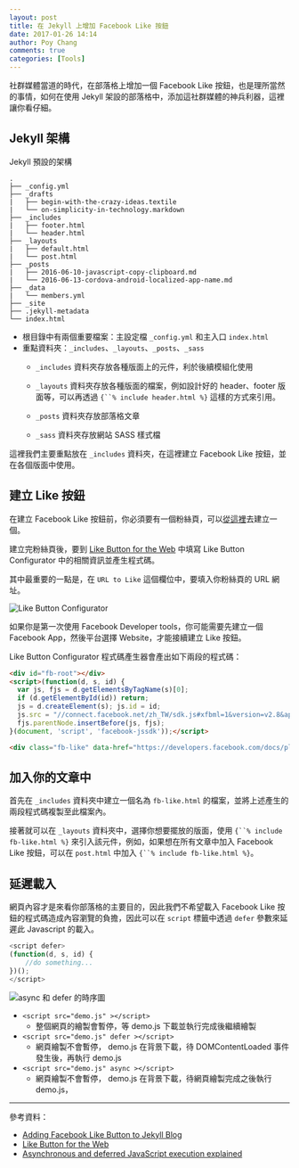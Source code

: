 ```yaml
---
layout: post
title: 在 Jekyll 上增加 Facebook Like 按鈕
date: 2017-01-26 14:14
author: Poy Chang
comments: true
categories: [Tools]
---
```

社群媒體當道的時代，在部落格上增加一個 Facebook Like 按鈕，也是理所當然的事情，如何在使用 Jekyll 架設的部落格中，添加這社群媒體的神兵利器，這裡讓你看仔細。

## Jekyll 架構

Jekyll 預設的架構

```
.
├── _config.yml
├── _drafts
|   ├── begin-with-the-crazy-ideas.textile
|   └── on-simplicity-in-technology.markdown
├── _includes
|   ├── footer.html
|   └── header.html
├── _layouts
|   ├── default.html
|   └── post.html
├── _posts
|   ├── 2016-06-10-javascript-copy-clipboard.md
|   └── 2016-06-13-cordova-android-localized-app-name.md
├── _data
|   └── members.yml
├── _site
├── .jekyll-metadata
└── index.html
```

* 根目錄中有兩個重要檔案：主設定檔 `_config.yml` 和主入口 `index.html`
* 重點資料夾：`_includes`、`_layouts`、`_posts`、`_sass`
	* `_includes` 資料夾存放各種版面上的元件，利於後續模組化使用
	* `_layouts` 資料夾存放各種版面的檔案，例如設計好的 header、footer 版面等，可以再透過 `{``% include header.html %}`
這樣的方式來引用。

	* `_posts` 資料夾存放部落格文章
	* `_sass` 資料夾存放網站 SASS 樣式檔

這裡我們主要重點放在 `_includes` 資料夾，在這裡建立 Facebook Like 按鈕，並在各個版面中使用。

## 建立 Like 按鈕

在建立 Facebook Like 按鈕前，你必須要有一個粉絲頁，可以[從這裡](https://www.facebook.com/pages/create/)去建立一個。

建立完粉絲頁後，要到 [Like Button for the Web](https://developers.facebook.com/docs/plugins/like-button) 中填寫 Like Button Configurator 中的相關資訊並產生程式碼。

其中最重要的一點是，在 `URL to Like` 這個欄位中，要填入你粉絲頁的 URL 網址。

![Like Button Configurator](http://i.imgur.com/Gkwo9Qp.png)

如果你是第一次使用 Facebook Developer tools，你可能需要先建立一個 Facebook App，然後平台選擇 Website，才能接續建立 Like 按鈕。

Like Button Configurator 程式碼產生器會產出如下兩段的程式碼：

```html
<div id="fb-root"></div>
<script>(function(d, s, id) {
  var js, fjs = d.getElementsByTagName(s)[0];
  if (d.getElementById(id)) return;
  js = d.createElement(s); js.id = id;
  js.src = "//connect.facebook.net/zh_TW/sdk.js#xfbml=1&version=v2.8&appId=325238924476122";
  fjs.parentNode.insertBefore(js, fjs);
}(document, 'script', 'facebook-jssdk'));</script>
```

```html
<div class="fb-like" data-href="https://developers.facebook.com/docs/plugins/" data-layout="standard" data-action="like" data-size="small" data-show-faces="true" data-share="true"></div>
```

## 加入你的文章中

首先在 `_includes` 資料夾中建立一個名為 `fb-like.html` 的檔案，並將上述產生的兩段程式碼複製至此檔案內。

接著就可以在 `_layouts` 資料夾中，選擇你想要擺放的版面，使用 `{``% include fb-like.html %}` 來引入該元件，例如，如果想在所有文章中加入 Facebook Like 按鈕，可以在 `post.html` 中加入 `{``% include fb-like.html %}`。

## 延遲載入

網頁內容才是來看你部落格的主要目的，因此我們不希望載入 Facebook Like 按鈕的程式碼造成內容瀏覽的負擔，因此可以在 `script` 標籤中透過 `defer` 參數來延遲此 Javascript 的載入。

```javascript
<script defer>
(function(d, s, id) {
	//do something...
})();
</script>
```

![async 和 defer 的時序圖](http://i.imgur.com/xqax04D.jpg)

* `<script src="demo.js" ></script>`
	* 整個網頁的繪製會暫停，等 demo.js 下載並執行完成後繼續繪製
* `<script src="demo.js" defer ></script>`
	* 網頁繪製不會暫停， demo.js 在背景下載，待 DOMContentLoaded 事件發生後，再執行 demo.js
* `<script src="demo.js" async ></script>`
	* 網頁繪製不會暫停， demo.js 在背景下載，待網頁繪製完成之後執行 demo.js，

----------

參考資料：

* [Adding Facebook Like Button to Jekyll Blog](https://blog.webjeda.com/facebook-like-button-jekyll/)
* [Like Button for the Web](https://developers.facebook.com/docs/plugins/like-button)
* [Asynchronous and deferred JavaScript execution explained](http://peter.sh/experiments/asynchronous-and-deferred-javascript-execution-explained/)